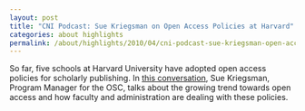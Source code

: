 ```yaml
---
layout: post
title: "CNI Podcast: Sue Kriegsman on Open Access Policies at Harvard"
categories: about highlights
permalink: /about/highlights/2010/04/cni-podcast-sue-kriegsman-open-access-policies-harvard/index.html
---
```

<p>So far, five schools at Harvard University have adopted open access policies for scholarly publishing. In <a href="http://www.educause.edu/blog/gbayne/CNIPodcastSueKriegsmanonOpenAc/203209" target="_blank">this conversation</a>, Sue Kriegsman, Program Manager for the OSC, talks about the growing trend towards open access and how faculty and administration are dealing with these policies.</p>